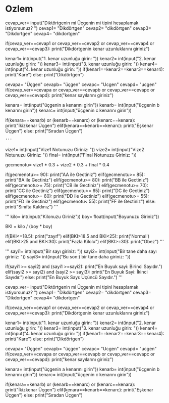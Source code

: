 # Ozlem
cevap_ver= input("Diktörtgenin mi Üçgenin mi tipini hesaplamak istiyorsunuz? ")
cevap1= "Dikdörtgen"
cevap2= "dikdörtgen"
cevap3= "Dikdortgen"
cevap4= "dikdortgen"

if(cevap_ver==cevap1 or cevap_ver==cevap2 or cevap_ver==cevap4 or cevap_ver==cevap3):
    print("Dikdörtgenin kenar uzunluklarını giriniz")

kenar1= int(input("1. kenar uzunluğu girin: "))
kenar2= int(input("2. kenar uzunluğu girin: "))
kenar3= int(input("3. kenar uzunluğu girin: "))
kenar4= int(input("4. kenar uzunluğu girin: "))
if(kenar1==kenar2==kenar3==kenar4):
    print("Kare")
else:
    print("Dikdörtgen")
    



cevapa= "Üçgen"
cevapb= "üçgen"
cevapc= "Ucgen"
cevapd= "ucgen"
if(cevap_ver==cevapa or cevap_ver==cevapb or cevap_ver==cevapc or cevap_ver==cevapd):
    print("kenar sayılarını giriniz")

kenara= int(input("üçgenin a kenarını girin"))
kenarb= int(input("üçgenin b kenarını girin"))
kenarc= int(input("üçgenin c kenarını girin"))

if(kenara==kenarb) or (kenarb==kenarc) or (kenarc==kenara):
    print("İkizkenar Üçgen")
elif(kenara==kenarb==kenarc):
    print("Eşkenar Üçgen")
else:
    print("Sıradan Üçgen")



































    '''
vize1= int(input("Vize1 Notunuzu Giriniz: "))
vize2= int(input("Vize2 Notunuzu Giriniz: "))
final= int(input("Final Notunuzu Giriniz: "))

gecmenotu= vize1 * 0.3 + vize2 * 0.3 + final * 0.4

if(gecmenotu>= 90):
    print("AA ile Gectiniz")
elif(gecmenotu>= 85):
    print("BA ile Gectiniz")
elif(gecmenotu>= 80):
    print("BB ile Gectiniz")
elif(gecmenotu>= 75):
    print("CB ile Gectiniz")
elif(gecmenotu>= 70):
    print("CC ile Gectiniz")
elif(gecmenotu>= 65):
    print("DC ile Gectiniz")
elif(gecmenotu>= 60):
    print("DD ile Gectiniz")
elif(gecmenotu>= 55):
    print("FD ile Gectiniz")
elif(gecmenotu< 55):
    print("FF ile Gectiniz")
else:
    print("Sınıfta Kaldınız")
'''


'''
kilo= int(input("Kilonuzu Giriniz"))
boy= float(input("Boyunuzu Giriniz"))

BKI = kilo / (boy * boy)

if(BKI<=18.5):
    print("zayıf")
elif(BKI>18.5 and BKI<25):
    print('Normal')
elif(BKI>25 and BKI<30):
    print("Fazla Kilolu")
elif(BKI>=30):
    print("Obez")
'''

'''
sayi1= int(input("Bir sayı giriniz: "))
sayi2= int(input("Bir tane daha sayı giriniz: "))
sayi3= int(input("Bu son:) bir tane daha giriniz: "))

if(sayi1 >= sayi2) and (sayi1 >=sayi2):
  print("En Buyuk sayi: Birinci Sayıdır.")
elif(sayi2 >= sayi2) and (sayi2 >= sayi3):
  print("En Buyuk Sayi: İkinci Sayıdır.")
else:
    print("En Buyuk Sayı: Üçüncü Sayıdır.")
'''



cevap_ver= input("Diktörtgenin mi Üçgenin mi tipini hesaplamak istiyorsunuz? ")
cevap1= "Dikdörtgen"
cevap2= "dikdörtgen"
cevap3= "Dikdortgen"
cevap4= "dikdortgen"

if(cevap_ver==cevap1 or cevap_ver==cevap2 or cevap_ver==cevap4 or cevap_ver==cevap3):
    print("Dikdörtgenin kenar uzunluklarını giriniz")

kenar1= int(input("1. kenar uzunluğu girin: "))
kenar2= int(input("2. kenar uzunluğu girin: "))
kenar3= int(input("3. kenar uzunluğu girin: "))
kenar4= int(input("4. kenar uzunluğu girin: "))
if(kenar1==kenar2==kenar3==kenar4):
    print("Kare")
else:
    print("Dikdörtgen")




cevapa= "Üçgen"
cevapb= "üçgen"
cevapc= "Ucgen"
cevapd= "ucgen"
if(cevap_ver==cevapa or cevap_ver==cevapb or cevap_ver==cevapc or cevap_ver==cevapd):
    print("kenar sayılarını giriniz")

kenara= int(input("üçgenin a kenarını girin"))
kenarb= int(input("üçgenin b kenarını girin"))
kenarc= int(input("üçgenin c kenarını girin"))

if(kenara==kenarb) or (kenarb==kenarc) or (kenarc==kenara):
    print("İkizkenar Üçgen")
elif(kenara==kenarb==kenarc):
    print("Eşkenar Üçgen")
else:
    print("Sıradan Üçgen")
